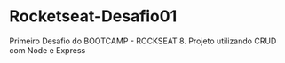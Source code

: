 # Rocketseat-Desafio01
Primeiro Desafio do BOOTCAMP - ROCKSEAT 8. Projeto utilizando CRUD com Node e Express
